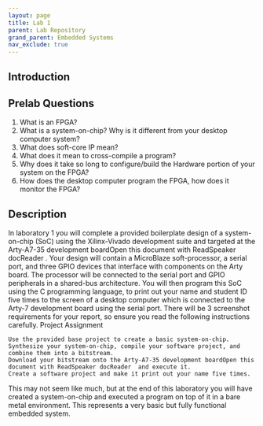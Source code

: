 ```yaml
---
layout: page
title: Lab 1
parent: Lab Repository
grand_parent: Embedded Systems
nav_exclude: true
---
```


## Introduction

## Prelab Questions

1. What is an FPGA?
2. What is a system-on-chip? Why is it different from your desktop computer system?
3. What does soft-core IP mean?
4. What does it mean to cross-compile a program?
5. Why does it take so long to configure/build the Hardware portion of your system on the FPGA?
6. How does the desktop computer program the FPGA, how does it monitor the FPGA?


## Description
In laboratory 1 you will complete a provided boilerplate design of a system-on-chip (SoC) using the Xilinx-Vivado development suite and targeted at the Arty-A7-35 development boardOpen this document with ReadSpeaker docReader . Your design will contain a MicroBlaze soft-processor, a serial port, and three GPIO devices that interface with components on the Arty board. The processor will be connected to the serial port and GPIO peripherals in a shared-bus architecture. You will then program this SoC using the C programming language, to print out your name and student ID five times to the screen of a desktop computer which is connected to the Arty-7 development board using the serial port. There will be 3 screenshot requirements for your report, so ensure you read the following instructions carefully.
Project Assignment

    Use the provided base project to create a basic system-on-chip.
    Synthesize your system-on-chip, compile your software project, and combine them into a bitstream.
    Download your bitstream onto the Arty-A7-35 development boardOpen this document with ReadSpeaker docReader  and execute it.
    Create a software project and make it print out your name five times.

This may not seem like much, but at the end of this laboratory you will have created a system-on-chip and executed a program on top of it in a bare metal environment. This represents a very basic but fully functional embedded system.

